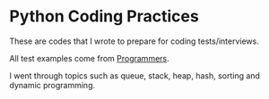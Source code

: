 # Python Coding Practices

These are codes that I wrote to prepare for coding tests/interviews.

All test examples come from [Programmers](https://programmers.co.kr/).

I went through topics such as queue, stack, heap, hash, sorting and dynamic programming.
